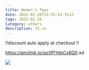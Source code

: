 ```yaml
---
title: Women's Tops
date: 2025-02-26T15:55:53.511Z
tags: 2025-02-26
Category: others
description: 15.xx
---
```

‼️discount auto apply at checkout ‼️ 

https://amzlink.to/az0PIYdsCs6Q0   ad 

<!--StartFragment-->

![](https://m.media-amazon.com/images/I/91d8Cyp0L9L._AC_SY741_.jpg)

<!--EndFragment-->